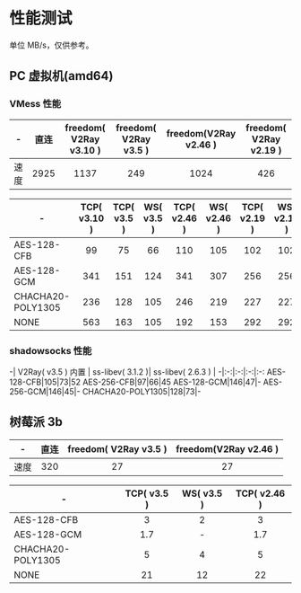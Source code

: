 # 性能测试

单位 MB/s，仅供参考。

## PC 虚拟机(amd64)

### VMess 性能

-|直连|freedom( V2Ray v3.10 ) |freedom( V2Ray v3.5 ) | freedom(V2Ray v2.46 )| freedom( V2Ray v2.19 )
-|:-:|:-:| :-:|:-:|:-:|
速度|2925|1137|249|1024|426

 -|TCP( v3.10 ) | TCP( v3.5 ) | WS( v3.5 )| TCP( v2.46 ) | WS( v2.46 )|TCP( v2.19 ) | WS( v2.19 )|
-|:-:|:-:|:-:|:-:|:-:|:-:|:-:
AES-128-CFB|99|75|66|110|105|102|102
AES-128-GCM|341|151|124|341|307|256|256
CHACHA20-POLY1305|236|128|105|246|219|227|227
NONE|563|163|105|192|153|292|292

### shadowsocks 性能

-| V2Ray( v3.5 ) 内置 | ss-libev( 3.1.2 )| ss-libev( 2.6.3 ) |
-|:-:|:-:|:-:|:-:
AES-128-CFB|105|73|52
AES-256-CFB|97|66|45
AES-128-GCM|146|47|-
AES-256-GCM|146|45|-
CHACHA20-POLY1305|128|73|-


## 树莓派 3b

-|直连|freedom( V2Ray v3.5 ) | freedom(V2Ray v2.46 )
-|:-:|:-:|:-:
速度|320|27|27

 -| TCP( v3.5 ) | WS( v3.5 ) | TCP( v2.46 ) 
-|:-:|:-:|:-:
AES-128-CFB|3|2|3
AES-128-GCM|1.7|-|1.7
CHACHA20-POLY1305|5|4|5
NONE|21|12|22
